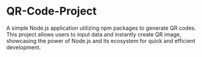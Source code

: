 # QR-Code-Project
A simple Node.js application utilizing npm packages to generate QR codes. This project allows users to input data and instantly create QR image, showcasing the power of Node.js and its ecosystem for quick and efficient development.
